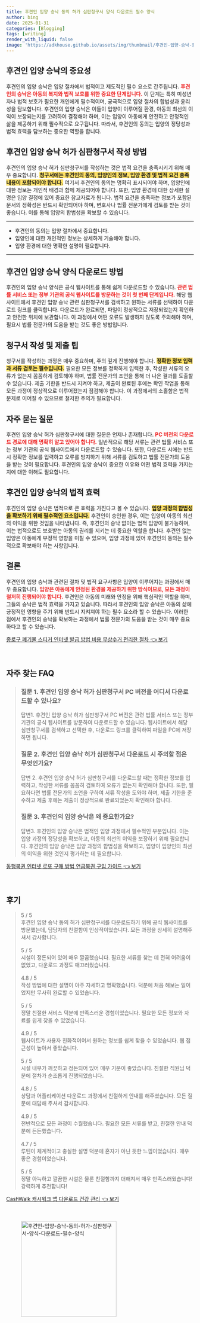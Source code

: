 ```yaml
---
title: 후견인 입양 승낙 동의 허가 심판청구서 양식 다운로드 필수 양식
author: bing
date: 2025-01-31
categories: [Blogging]
tags: [writing]
render_with_liquid: false
image: 'https://adkhouse.github.io/assets/img/thumbnail/후견인-입양-승낙-동의-허가-심판청구서-양식-다운로드-필수-양식.webp'
---
```



<h2 id='후견인_입양_승낙의_중요성'>후견인 입양 승낙의 중요성</h2>

<p>후견인의 입양 승낙은 입양 절차에서 법적이고 제도적인 필수 요소로 간주됩니다. <b><span style="color: #ee2323;">후견인의 승낙은 아동의 복지와 법적 보호를 위한 중요한 단계입니다.</span></b> 이 단계는 특히 미성년자나 법적 보호가 필요한 개인에게 필수적이며, 궁극적으로 입양 절차의 합법성과 윤리성을 담보합니다. 후견인의 입양 승낙은 이들이 입양이 이루어질 환경, 아동의 최선의 이익이 보장되는지를 고려하여 결정해야 하며, 이는 입양이 아동에게 안전하고 안정적인 삶을 제공하기 위해 필수적으로 요구됩니다. 따라서, 후견인의 동의는 입양의 정당성과 법적 효력을 담보하는 중요한 역할을 합니다.</p>

<h2 id='후견인_입양_승낙_허가_심판청구서_작성_방법'>후견인 입양 승낙 허가 심판청구서 작성 방법</h2>

<p>후견인의 입양 승낙 허가 심판청구서를 작성하는 것은 법적 요건을 충족시키기 위해 매우 중요합니다. <b><span style="background-color: #ffe066;">청구서에는 후견인의 동의, 입양인의 정보, 입양 환경 및 법적 요건 충족 내용이 포함되어야 합니다.</span></b> 여기서 후견인의 동의는 명확히 표시되어야 하며, 입양인에 대한 정보는 개인적 배경과 함께 제공되어야 합니다. 또한, 입양 환경에 대한 상세한 설명은 입양 결정에 있어 중요한 참고자료가 됩니다. 법적 요건을 충족하는 정보가 포함된 문서의 정확성은 반드시 확인되어야 하며, 변호사나 법률 전문가에게 검토를 받는 것이 좋습니다. 이를 통해 입양의 합법성을 확보할 수 있습니다.</p>

<hr />

<ul>
    <li>후견인의 동의는 입양 절차에서 중요합니다.</li>
    <li>입양인에 대한 개인적인 정보는 상세하게 기술해야 합니다.</li>
    <li>입양 환경에 대한 명확한 설명이 필요합니다.</li>
</ul>

<hr />

<h2 id='후견인_입양_승낙_양식_다운로드_방법'>후견인 입양 승낙 양식 다운로드 방법</h2>

<p>후견인의 입양 승낙 양식은 공식 웹사이트를 통해 쉽게 다운로드할 수 있습니다. <b><span style="color: #ee2323;">관련 법률 서비스 또는 정부 기관의 공식 웹사이트를 방문하는 것이 첫 번째 단계입니다.</span></b> 해당 웹사이트에서 후견인 입양 승낙 관련 심판청구서를 검색하고 원하는 서류를 선택하여 다운로드 링크를 클릭합니다. 다운로드가 완료되면, 파일이 정상적으로 저장되었는지 확인하고 안전한 위치에 보관합니다. 이 과정에서 어떤 오류도 발생하지 않도록 주의해야 하며, 필요시 법률 전문가의 도움을 받는 것도 좋은 방법입니다.</p>

<h2 id='청구서_작성_및_제출_팁'>청구서 작성 및 제출 팁</h2>

<p>청구서를 작성하는 과정은 매우 중요하며, 주의 깊게 진행해야 합니다. <b><span style="background-color: #ffe066;">정확한 정보 입력과 서류 검토는 필수입니다.</span></b> 필요한 모든 정보를 정확하게 입력한 후, 작성한 서류의 오류가 없는지 꼼꼼하게 검토해야 하며, 법률 전문가의 조언을 통해 더 나은 결과를 도출할 수 있습니다. 제출 기한을 반드시 지켜야 하고, 제출이 완료된 후에는 확인 작업을 통해 모든 과정이 정상적으로 이루어졌는지 점검해야 합니다. 이 과정에서의 소홀함은 법적 문제로 이어질 수 있으므로 철저한 주의가 필요합니다.</p>

<h2 id='자주_묻는_질문'>자주 묻는 질문</h2>

<p>후견인 입양 승낙 허가 심판청구서에 대한 질문은 언제나 존재합니다. <b><span style="color: #ee2323;">PC 버전의 다운로드 경로에 대해 명확히 알고 있어야 합니다.</span></b> 일반적으로 해당 서류는 관련 법률 서비스 또는 정부 기관의 공식 웹사이트에서 다운로드할 수 있습니다. 또한, 다운로드 시에는 반드시 정확한 정보를 입력하고 오류를 방지하기 위해 서류를 검토하고 법률 전문가의 도움을 받는 것이 필요합니다. 후견인의 입양 승낙이 중요한 이유와 어떤 법적 효력을 가지는지에 대한 이해도 필요합니다.</p>

<h2 id='후견인_입양_승낙의_법적_효력'>후견인 입양 승낙의 법적 효력</h2>

<p>후견인의 입양 승낙은 법적으로 큰 효력을 가진다고 볼 수 있습니다. <b><span style="background-color: #ffe066;">입양 과정의 합법성을 확보하기 위해 필수적인 요소입니다.</span></b> 후견인이 승인한 경우, 이는 입양이 아동의 최선의 이익을 위한 것임을 나타냅니다. 즉, 후견인의 승낙 없이는 법적 입양이 불가능하며, 이는 법적으로도 보호받는 아동의 권리를 지키는 데 중요한 역할을 합니다. 후견인 없는 입양은 아동에게 부정적 영향을 미칠 수 있으며, 입양 과정에 있어 후견인의 동의는 필수적으로 확보해야 하는 사항입니다.</p>

<h2 id='결론'>결론</h2>

<p>후견인의 입양 승낙과 관련된 절차 및 법적 요구사항은 입양이 이루어지는 과정에서 매우 중요합니다. <b><span style="color: #ee2323;">입양은 아동에게 안정된 환경을 제공하기 위한 방식이므로, 모든 과정이 철저히 진행되어야 합니다.</span></b> 후견인은 아동의 미래와 안정을 위해 핵심적인 역할을 하며, 그들의 승낙은 법적 효력을 가지고 있습니다. 따라서 후견인의 입양 승낙은 아동의 삶에 긍정적인 영향을 주기 위해 반드시 지켜져야 하는 필수 요소라 할 수 있습니다. 이러한 점에서 후견인의 승낙을 확보하는 과정에서 법률 전문가의 도움을 받는 것이 매우 중요하다고 할 수 있습니다.</p>


<p><a class="click-button" title="종로구 폐기물 스티커 인터넷 발급 방법 비용 무상수거 편리한 절차" href="https://adkhouse.github.io/posts/%EC%A2%85%EB%A1%9C%EA%B5%AC-%ED%8F%90%EA%B8%B0%EB%AC%BC-%EC%8A%A4%ED%8B%B0%EC%BB%A4-%EC%9D%B8%ED%84%B0%EB%84%B7-%EB%B0%9C%EA%B8%89-%EB%B0%A9%EB%B2%95-%EB%B9%84%EC%9A%A9-%EB%AC%B4%EC%83%81%EC%88%98%EA%B1%B0-%ED%8E%B8%EB%A6%AC%ED%95%9C-%EC%A0%88%EC%B0%A8/" rel="dofollow">종로구 폐기물 스티커 인터넷 발급 방법 비용 무상수거 편리한 절차 👈 보기</a></p><br>
<h2 id='자주_찾는_FAQ'>자주 찾는 FAQ</h2>
<div itemscope="" itemtype="https://schema.org/FAQPage">
<blockquote>
<div itemscope="" itemprop="mainEntity" itemtype="https://schema.org/Question">
<h3 itemprop="name">질문 1. 후견인 입양 승낙 허가 심판청구서 PC 버전을 어디서 다운로드할 수 있나요?</h3>
<div itemscope="" itemprop="acceptedAnswer" itemtype="https://schema.org/Answer">
<span itemprop="text">
<p>답변1. 후견인 입양 승낙 허가 심판청구서 PC 버전은 관련 법률 서비스 또는 정부 기관의 공식 웹사이트를 방문하여 다운로드할 수 있습니다. 웹사이트에서 해당 심판청구서를 검색하고 선택한 후, 다운로드 링크를 클릭하여 파일을 PC에 저장하면 됩니다.</p>
</span>
</div>
</div>
<div itemscope="" itemprop="mainEntity" itemtype="https://schema.org/Question">
<h3 itemprop="name">질문 2. 후견인 입양 승낙 허가 심판청구서 다운로드 시 주의할 점은 무엇인가요?</h3>
<div itemscope="" itemprop="acceptedAnswer" itemtype="https://schema.org/Answer">
<span itemprop="text">
<p>답변 2. 후견인 입양 승낙 허가 심판청구서를 다운로드할 때는 정확한 정보를 입력하고, 작성한 서류를 꼼꼼히 검토하여 오류가 없는지 확인해야 합니다. 또한, 필요하다면 법률 전문가의 조언을 구하여 서류 작성을 도와야 하며, 제출 기한을 준수하고 제출 후에는 제출이 정상적으로 완료되었는지 확인해야 합니다.</p>
</span>
</div>
</div>
<div itemscope="" itemprop="mainEntity" itemtype="https://schema.org/Question">
<h3 itemprop="name">질문 3. 후견인의 입양 승낙은 왜 중요한가요?</h3>
<div itemscope="" itemprop="acceptedAnswer" itemtype="https://schema.org/Answer">
<span itemprop="text">
<p>답변3. 후견인의 입양 승낙은 법적인 입양 과정에서 필수적인 부분입니다. 이는 입양 과정의 정당성을 확보하고, 아동의 최선의 이익을 보장하기 위해 필요합니다. 후견인의 입양 승낙은 입양 과정의 합법성을 확보하고, 입양이 입양인의 최선의 이익을 위한 것인지 평가하는 데 필요합니다.</p>
</span>
</div>
</div>
</blockquote>
</div>
<p><a class="click-button" title="동행복권 인터넷 로또 구매 방법 연금복권 구입 가이드" href="https://adkhouse.github.io/posts/%EB%8F%99%ED%96%89%EB%B3%B5%EA%B6%8C-%EC%9D%B8%ED%84%B0%EB%84%B7-%EB%A1%9C%EB%98%90-%EA%B5%AC%EB%A7%A4-%EB%B0%A9%EB%B2%95-%EC%97%B0%EA%B8%88%EB%B3%B5%EA%B6%8C-%EA%B5%AC%EC%9E%85-%EA%B0%80%EC%9D%B4%EB%93%9C/" rel="dofollow">동행복권 인터넷 로또 구매 방법 연금복권 구입 가이드 👈 보기</a></p><br>
<h2 id='후기'>후기</h2>
<div itemscope itemtype="https://schema.org/Product">
  <blockquote>
  <div itemprop="review" itemscope itemtype="https://schema.org/Review">
      <div itemprop="reviewRating" itemscope itemtype="https://schema.org/Rating"> <span itemprop="ratingValue">5</span> / <span itemprop="bestRating">5</span> </div>
      <span itemprop="reviewBody">후견인 입양 승낙 동의 허가 심판청구서를 다운로드하기 위해 공식 웹사이트를 방문했는데, 담당자의 친절함이 인상적이었습니다. 모든 과정을 상세히 설명해주셔서 감사합니다.</span>
  </div>
  <br>
  <div itemprop="review" itemscope itemtype="https://schema.org/Review">
      <div itemprop="reviewRating" itemscope itemtype="https://schema.org/Rating"> <span itemprop="ratingValue">5</span> / <span itemprop="bestRating">5</span> </div>
      <span itemprop="reviewBody">시설이 정돈되어 있어 매우 깔끔했습니다. 필요한 서류를 찾는 데 전혀 어려움이 없었고, 다운로드 과정도 매끄러웠습니다.</span>
  </div>
  <br>
  <div itemprop="review" itemscope itemtype="https://schema.org/Review">
      <div itemprop="reviewRating" itemscope itemtype="https://schema.org/Rating"> <span itemprop="ratingValue">4.8</span> / <span itemprop="bestRating">5</span> </div>
      <span itemprop="reviewBody">작성 방법에 대한 설명이 아주 자세하고 명확했습니다. 덕분에 처음 해보는 일이었지만 무사히 완료할 수 있었습니다.</span>
  </div>
  <br>
  <div itemprop="review" itemscope itemtype="https://schema.org/Review">
      <div itemprop="reviewRating" itemscope itemtype="https://schema.org/Rating"> <span itemprop="ratingValue">5</span> / <span itemprop="bestRating">5</span> </div>
      <span itemprop="reviewBody">정말 친절한 서비스 덕분에 만족스러운 경험이었습니다. 필요한 모든 정보와 자료를 쉽게 찾을 수 있었습니다.</span>
  </div>
  <br>
  <div itemprop="review" itemscope itemtype="https://schema.org/Review">
      <div itemprop="reviewRating" itemscope itemtype="https://schema.org/Rating"> <span itemprop="ratingValue">4.9</span> / <span itemprop="bestRating">5</span> </div>
      <span itemprop="reviewBody">웹사이트가 사용자 친화적이어서 원하는 정보를 쉽게 찾을 수 있었습니다. 웹 접근성이 높아서 좋았습니다.</span>
  </div>
  <br>
  <div itemprop="review" itemscope itemtype="https://schema.org/Review">
      <div itemprop="reviewRating" itemscope itemtype="schema.org/Rating"> <span itemprop="ratingValue">5</span> / <span itemprop="bestRating">5</span> </div>
      <span itemprop="reviewBody">시설 내부가 깨끗하고 정돈되어 있어 매우 기분이 좋았습니다. 친절한 직원님 덕분에 절차가 순조롭게 진행되었습니다.</span>
  </div>
  <br>
  <div itemprop="review" itemscope itemtype="https://schema.org/Review">
      <div itemprop="reviewRating" itemscope itemtype="schema.org/Rating"> <span itemprop="ratingValue">4.8</span> / <span itemprop="bestRating">5</span> </div>
      <span itemprop="reviewBody">상담과 어플리케이션 다운로드 과정에서 친절하게 안내를 해주셨습니다. 모든 질문에 대답해 주셔서 감사합니다.</span>
  </div>
  <br>
  <div itemprop="review" itemscope itemtype="https://schema.org/Review">
      <div itemprop="reviewRating" itemscope itemtype="schema.org/Rating"> <span itemprop="ratingValue">4.9</span> / <span itemprop="bestRating">5</span> </div>
      <span itemprop="reviewBody">전반적으로 모든 과정이 수월했습니다. 필요한 모든 서류를 받고, 친절한 안내 덕분에 든든했습니다.</span>
  </div>
  <br>
  <div itemprop="review" itemscope itemtype="https://schema.org/Review">
      <div itemprop="reviewRating" itemscope itemtype="schema.org/Rating"> <span itemprop="ratingValue">4.7</span> / <span itemprop="bestRating">5</span> </div>
      <span itemprop="reviewBody">루틴이 체계적이고 충실한 설명 덕분에 혼자가 아닌 듯한 느낌이었습니다. 매우 좋은 경험이었습니다.</span>
  </div>
  <br>
  <div itemprop="review" itemscope itemtype="https://schema.org/Review">
      <div itemprop="reviewRating" itemscope itemtype="schema.org/Rating"> <span itemprop="ratingValue">5</span> / <span itemprop="bestRating">5</span> </div>
      <span itemprop="reviewBody">정말 아늑하고 깔끔한 시설은 물론 친절함까지 더해져서 매우 만족스러웠습니다! 강력하게 추천합니다!</span>
  </div>
  </blockquote>
</div>
<p><a class="click-button" title="CashWalk 캐시워크 앱 다운로드 건강 관리" href="https://adkhouse.github.io/posts/CashWalk-%EC%BA%90%EC%8B%9C%EC%9B%8C%ED%81%AC-%EC%95%B1-%EB%8B%A4%EC%9A%B4%EB%A1%9C%EB%93%9C-%EA%B1%B4%EA%B0%95-%EA%B4%80%EB%A6%AC/" rel="dofollow">CashWalk 캐시워크 앱 다운로드 건강 관리 👈 보기</a></p><br>
<figure class="image"><img src="https://adkhouse.github.io/assets/img/thumbnail/후견인-입양-승낙-동의-허가-심판청구서-양식-다운로드-필수-양식.webp" alt="후견인-입양-승낙-동의-허가-심판청구서-양식-다운로드-필수-양식" width="256" height="256"></figure>